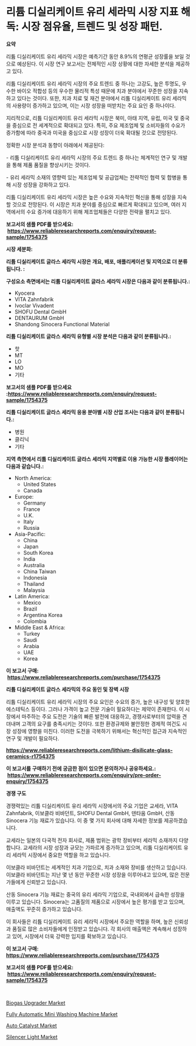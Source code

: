 <p><h1>리튬 디실리케이트 유리 세라믹 시장 지표 해독: 시장 점유율, 트렌드 및 성장 패턴.</h1></p><p><strong>요약</strong></p>
<p><p>리튬 디실리케이트 유리 세라믹 시장은 예측기간 동안 8.9%의 연평균 성장률을 보일 것으로 예상된다. 이 시장 연구 보고서는 전체적인 시장 상황에 대한 자세한 분석을 제공하고 있다.</p><p>리튬 디실리케이트 유리 세라믹 시장의 주요 트렌드 중 하나는 고강도, 높은 투명도, 우수한 바이오 적합성 등의 우수한 물리적 특성 때문에 치과 분야에서 꾸준한 성장을 지속하고 있다는 것이다. 또한, 치과 치료 및 재건 분야에서 리튬 디실리케이트 유리 세라믹의 사용량이 증가하고 있으며, 이는 시장 성장을 떠받치는 주요 요인 중 하나이다.</p><p>지리적으로, 리튬 디실리케이트 유리 세라믹 시장은 북미, 아태 지역, 유럽, 미국 및 중국을 중심으로 전 세계적으로 확대되고 있다. 특히, 주요 제조업체 및 소비자들의 수요가 증가함에 따라 중국과 미국을 중심으로 시장 성장이 더욱 확대될 것으로 전망된다.</p><p>정확한 시장 분석과 동향이 아래에서 제공된다:</p><p>- 리튬 디실리케이트 유리 세라믹 시장의 주요 트렌드 중 하나는 체계적인 연구 및 개발을 통해 제품 품질을 향상시키는 것이다.</p><p>- 유리 세라믹 소재의 영향력 있는 제조업체 및 공급업체는 전략적인 협력 및 합병을 통해 시장 성장을 강화하고 있다.</p><p>리튬 디실리케이트 유리 세라믹 시장은 높은 수요와 지속적인 혁신을 통해 성장을 지속할 것으로 전망된다. 이 시장은 치과 분야를 중심으로 빠르게 확대되고 있으며, 여러 지역에서의 수요 증가에 대응하기 위해 제조업체들은 다양한 전략을 펼치고 있다.</p></p>
<p><strong>보고서의 샘플 PDF를 받으세요: &nbsp;<a href="https://www.reliableresearchreports.com/enquiry/request-sample/1754375">https://www.reliableresearchreports.com/enquiry/request-sample/1754375</a></strong></p>
<p><strong>시장 세분화:</strong></p>
<p><strong> 리튬 디실리케이트 글라스 세라믹 시장은 개요, 배포, 애플리케이션 및 지역으로 더 분류됩니다. :</strong></p>
<p><strong>구성요소 측면에서는 리튬 디실리케이트 글라스 세라믹 시장은 다음과 같이 분류됩니다.:</strong></p>
<p><ul><li>Kyocera</li><li>VITA Zahnfabrik</li><li>Ivoclar Vivadent</li><li>SHOFU Dental GmbH</li><li>DENTAURUM GmbH</li><li>Shandong Sinocera Functional Material</li></ul></p>
<p><strong> 리튬 디실리케이트 글라스 세라믹 유형별 시장 분석은 다음과 같이 분류됩니다.:</strong></p>
<p><ul><li>핫</li><li>MT</li><li>LO</li><li>MO</li><li>기타</li></ul></p>
<p><strong>보고서의 샘플 PDF를 받으세요 :<a href="https://www.reliableresearchreports.com/enquiry/request-sample/1754375">https://www.reliableresearchreports.com/enquiry/request-sample/1754375</a></strong></p>
<p><strong> 리튬 디실리케이트 글라스 세라믹 응용 분야별 시장 산업 조사는 다음과 같이 분류됩니다.:</strong></p>
<p><ul><li>병원</li><li>클리닉</li><li>기타</li></ul></p>
<p><strong>지역 측면에서 리튬 디실리케이트 글라스 세라믹 지역별로 이용 가능한 시장 플레이어는 다음과 같습니다.:</strong></p>
<p><ul>
    <li>
        North America:
        <ul>
            <li>United States</li>
            <li>Canada</li>
        </ul>
    </li>
    <li>
        Europe:
        <ul>
            <li>Germany</li>
            <li>France</li>
            <li>U.K.</li>
            <li>Italy</li>
            <li>Russia</li>
        </ul>
    </li>
    <li>
        Asia-Pacific:
        <ul>
            <li>China</li>
            <li>Japan</li>
            <li>South Korea</li>
            <li>India</li>
            <li>Australia</li>
            <li>China Taiwan</li>
            <li>Indonesia</li>
            <li>Thailand</li>
            <li>Malaysia</li>
        </ul>
    </li>
    <li>
        Latin America:
        <ul>
            <li>Mexico</li>
            <li>Brazil</li>
            <li>Argentina Korea</li>
            <li>Colombia</li>
        </ul>
    </li>
    <li>
        Middle East & Africa:
        <ul>
            <li>Turkey</li>
            <li>Saudi</li>
            <li>Arabia</li>
            <li>UAE</li>
            <li>Korea</li>
        </ul>
    </li>
    </ul></p>
<p><strong>이 보고서 구매: &nbsp;<a href="https://www.reliableresearchreports.com/purchase/1754375">https://www.reliableresearchreports.com/purchase/1754375</a></strong></p>
<p><strong>리튬 디실리케이트 글라스 세라믹의 주요 동인 및 장벽 시장</strong></p>
<p><p>리튬 디실리케이트 유리 세라믹 시장의 주요 요인은 수요의 증가, 높은 내구성 및 양호한 에스테틱스 등이다. 그러나 가격이 높고 전문 기술이 필요하다는 제약이 존재한다. 이 시장에서 마주하는 주요 도전은 기술의 빠른 발전에 대응하고, 경쟁사로부터의 압력을 견뎌내며 고객의 요구를 충족시키는 것이다. 또한 환경규제와 불안정한 경제적 여건도 시장 성장에 영향을 미친다. 이러한 도전을 극복하기 위해서는 혁신적인 접근과 지속적인 연구 및 개발이 필요하다.</p></p>
<p><strong><a href="https://www.reliableresearchreports.com/lithium-disilicate-glass-ceramics-r1754375">https://www.reliableresearchreports.com/lithium-disilicate-glass-ceramics-r1754375</a></strong></p>
<p><strong>이 보고서를 구매하기 전에 궁금한 점이 있으면 문의하거나 공유하세요.: &nbsp;<a href="https://www.reliableresearchreports.com/enquiry/pre-order-enquiry/1754375">https://www.reliableresearchreports.com/enquiry/pre-order-enquiry/1754375</a></strong></p>
<p><strong>경쟁 구도</strong></p>
<p><p>경쟁력있는 리튬 디실리케이트 유리 세라믹 시장에서의 주요 기업은 교세라, VITA Zahnfabrik, 이보클라 비바던트, SHOFU Dental GmbH, 덴타움 GmbH, 산동 Sinocera 기능 재료가 있습니다. 이 중 몇 가지 회사에 대해 자세한 정보를 제공하겠습니다. </p><p>교세라는 일본의 다국적 전자 회사로, 제품 범위는 광학 장비부터 세라믹 소재까지 다양합니다. 교세라의 시장 성장과 규모는 가파르게 증가하고 있으며, 리튬 디실리케이트 유리 세라믹 시장에서 중요한 역할을 하고 있습니다. </p><p>이보클라 비바던트는 세계적인 치과 기업으로, 치과 소재와 장비를 생산하고 있습니다. 이보클라 비바던트는 지난 몇 년 동안 꾸준한 시장 성장을 이루어내고 있으며, 많은 전문가들에게 신뢰받고 있습니다. </p><p>산동 Sinocera 기능 재료는 중국의 유리 세라믹 기업으로, 국내외에서 급속한 성장을 이루고 있습니다. Sinocera는 고품질의 제품으로 시장에서 높은 평가를 받고 있으며, 매출액도 꾸준히 증가하고 있습니다. </p><p>이 회사들은 리튬 디실리케이트 유리 세라믹 시장에서 주요한 역할을 하며, 높은 신뢰성과 품질로 많은 소비자들에게 인정받고 있습니다. 각 회사의 매출액은 계속해서 성장하고 있어, 시장에서 더욱 강력한 입지를 확보하고 있습니다.</p></p>
<p><strong>이 보고서 구매: &nbsp; <a href="https://www.reliableresearchreports.com/purchase/1754375">https://www.reliableresearchreports.com/purchase/1754375</a></strong></p>
<p><strong>보고서의 샘플 PDF를 받으세요: &nbsp;<a href="https://www.reliableresearchreports.com/enquiry/request-sample/1754375">https://www.reliableresearchreports.com/enquiry/request-sample/1754375</a></strong><strong></strong></p>
<p>&nbsp;</p>
<p><p><a href="https://github.com/biheemgalvinlouises6hokrh3h/Market-Research-Report-List-2/blob/main/biogas-upgrader-market.md">Biogas Upgrader Market</a></p><p><a href="https://github.com/guneycigdem35/Market-Research-Report-List-2/blob/main/fully-automatic-mini-washing-machine-market.md">Fully Automatic Mini Washing Machine Market</a></p><p><a href="https://www.linkedin.com/pulse/auto-catalyst-market-provides-detailed-segmentation-based-nb0ye?trackingId=4GEVMDl%2F5uZ%2FCcQaZIBBPQ%3D%3D">Auto Catalyst Market</a></p><p><a href="https://www.linkedin.com/pulse/silencer-light-market-size-share-amp-trends-analysis-report-nksie?trackingId=NpVBfVRl4%2BWRVJabVn1wyQ%3D%3D">Silencer Light Market</a></p></p>